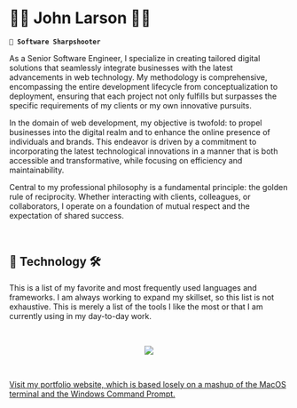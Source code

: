 # 👾👾 John Larson 👾👾

**`🎯 Software Sharpshooter`**

As a Senior Software Engineer, I specialize in creating tailored digital solutions that seamlessly integrate businesses with the latest advancements in web technology. My methodology is comprehensive, encompassing the entire development lifecycle from conceptualization to deployment, ensuring that each project not only fulfills but surpasses the specific requirements of my clients or my own innovative pursuits.

In the domain of web development, my objective is twofold: to propel businesses into the digital realm and to enhance the online presence of individuals and brands. This endeavor is driven by a commitment to incorporating the latest technological innovations in a manner that is both accessible and transformative, while focusing on efficiency and maintainability.

Central to my professional philosophy is a fundamental principle: the golden rule of reciprocity. Whether interacting with clients, colleagues, or collaborators, I operate on a foundation of mutual respect and the expectation of shared success.

<br />

## 🧰 Technology 🛠️

This is a list of my favorite and most frequently used languages and frameworks. I am always working to expand my skillset, so this list is not exhaustive. This is merely a list of the tools I like the most or that I am currently using in my day-to-day work.

<br />

<p align="center">
  <a href="https://skillicons.dev">
    <img src="https://skillicons.dev/icons?i=svelte,tailwindcss,rust,go,python,docker,javascript,typescript&perline=8" />
  </a>
</p>

<br />

[Visit my portfolio website, which is based losely on a mashup of the MacOS terminal and the Windows Command Prompt.](https://www.jjlarson.com/)
